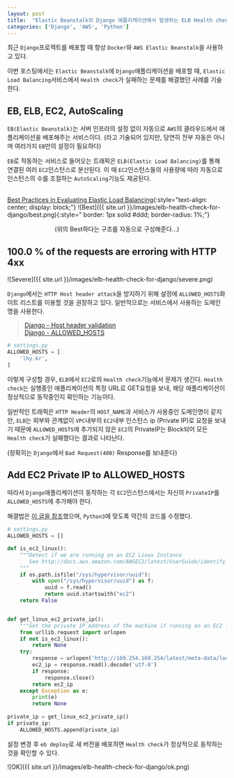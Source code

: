 ```yaml
---
layout: post
title:  "Elastic Beanstalk의 Django 애플리케이션에서 발생하는 ELB Health check 4xx에러 해결"
categories: ['Django', 'AWS', 'Python']
---
```


최근 `Django`프로젝트를 배포할 때 항상 `Docker`와 `AWS Elastic Beanstalk`을 사용하고 있다.

이번 포스팅에서는 `Elastic Beanstalk`에 `Django`애플리케이션을 배포할 때, `Elastic Load Balancing`서비스에서 `Health check`가 실패하는 문제를 해결했던 사례를 기술한다.

## EB, ELB, EC2, AutoScaling

`EB(Elastic Beanstalk)`는 서버 인프라의 설정 없이 자동으로 `AWS`의 클라우드에서 애플리케이션을 배포해주는 서비스이다. (라고 기술되어 있지만, 당연히 전부 자동은 아니며 여러가지 `EB`만의 설정이 필요하다)

`EB`로 작동하는 서비스로 들어오는 트래픽은 `ELB(Elastic Load Balancing)`를 통해 연결된 여러 `EC2`인스턴스로 분산된다. 이 때 `EC2`인스턴스들의 사용량에 따라 자동으로 인스턴스의 수를 조절하는 `AutoScaling`기능도 제공된다.
<br><br>

[Best Practices in Evaluating Elastic Load Balancing](https://aws.amazon.com/articles/1636185810492479){:style="text-align: center; display: block;"}
![Best]({{ site.url }}/images/elb-health-check-for-django/best.png){:style=" border: 1px solid #ddd; border-radius: 1%;"}

<center>(위의 Best하다는 구조를 자동으로 구성해준다...)</center>


## 100.0 % of the requests are erroring with HTTP 4xx

![Severe]({{ site.url }}/images/elb-health-check-for-django/severe.png)

`Django`에서는 `HTTP Host header attack`을 방지하기 위해 설정에 `ALLOWED_HOSTS`화이트 리스트를 이용할 것을 권장하고 있다. 일반적으로는 서비스에서 사용하는 도메인 명을 사용한다.

> [Django - Host header validation](https://docs.djangoproject.com/en/1.11/topics/security/#host-header-validation)  
> [Django - ALLOWED_HOSTS](https://docs.djangoproject.com/en/1.11/ref/settings/#std:setting-ALLOWED_HOSTS)

```python
# settings.py
ALLOWED_HOSTS = [
    'lhy.kr',
]
```

이렇게 구성할 경우, `ELB`에서 `EC2`로의 `Health check`기능에서 문제가 생긴다. `Health check`는 실행중인 애플리케이션의 특정 URL로 GET요청을 보내, 해당 애플리케이션이 정상적으로 동작중인지 확인하는 기능이다.

일반적인 트래픽은 `HTTP Header`의 `HOST_NAME`과 서비스가 사용중인 도메인명이 같지만, `ELB`는 외부와 관계없이 `VPC`내부의 `EC2`내부 인스턴스 ip (Private IP)로 요청을 보내기 때문에 `ALLOWED_HOSTS`에 추가되지 않은 `EC2`의 PrivateIP는 Block되어 모든 `Health check`가 실패했다는 결과로 나타난다.

(정확히는 `Django`에서 `Bad Request(400)` Response를 보내준다)

## Add EC2 Private IP to ALLOWED_HOSTS

따라서 `Django`애플리케이션이 동작하는 각 `EC2`인스턴스에서는 자신의 `PrivateIP`를 `ALLOWED_HOSTS`에 추가해야 한다.

해결법은 [이 글을 참조](https://hashedin.com/2017/01/06/5-gotchas-with-elastic-beanstalk-and-django/)했으며, `Python3`에 맞도록 약간의 코드를 수정했다.

```python
# settings.py
ALLOWED_HOSTS = []

def is_ec2_linux():
    """Detect if we are running on an EC2 Linux Instance
       See http://docs.aws.amazon.com/AWSEC2/latest/UserGuide/identify_ec2_instances.html
    """
    if os.path.isfile("/sys/hypervisor/uuid"):
        with open("/sys/hypervisor/uuid") as f:
            uuid = f.read()
            return uuid.startswith("ec2")
    return False


def get_linux_ec2_private_ip():
    """Get the private IP Address of the machine if running on an EC2 linux server"""
    from urllib.request import urlopen
    if not is_ec2_linux():
        return None
    try:
        response = urlopen('http://169.254.169.254/latest/meta-data/local-ipv4')
        ec2_ip = response.read().decode('utf-8')
        if response:
            response.close()
        return ec2_ip
    except Exception as e:
        print(e)
        return None
        
private_ip = get_linux_ec2_private_ip()
if private_ip:
    ALLOWED_HOSTS.append(private_ip)
```

설정 변경 후 `eb deploy`로 새 버전을 배포하면 `Health check`가 정상적으로 동작하는 것을 확인할 수 있다.

![OK]({{ site.url }}/images/elb-health-check-for-django/ok.png)